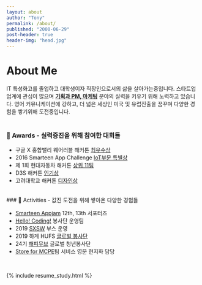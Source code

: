 ```yaml
---
layout: about
author: "Tony"
permalink: /about/
published: "2000-06-29"
post-header: true
header-img: "head.jpg"
---
```

# About Me
IT 특성화고를 졸업하고 대학생이자 직장인으로서의 삶을 살아가는중입니다. 스타트업 업계에 관심이 많으며 <ins>**기획과 PM, 마케팅**</ins> 분야의 실력을 키우기 위해 노력하고 있습니다. 영어 커뮤니케이션에 강하고, 더 넓은 세상인 미국 및 유럽진출을 꿈꾸며 다양한 경험을 쌓기위해 도전중입니다. 
<br />
<br />
### &#x1F3C5; Awards - 실력증진을 위해 참여한 대회들 

- 구글 X 홍합밸리 웨어러블 해커톤 [최우수상](http://blog.ant-holdings.com/2015/02/13/%EA%B5%AC%EA%B8%80-%EC%BD%94%EB%A6%AC%EC%95%84%EC%99%80-%ED%95%A8%EA%BB%98-%ED%95%9C-%ED%99%8D%ED%95%A9%EB%B0%B8%EB%A6%AC-%ED%95%B4%EC%BB%A4%ED%86%A4/)
- 2016 Smarteen App Challenge [IoT부문 특별상](https://it.donga.com/25395/)
- 제 1회 현대자동차 해커톤 [상위 11팀](https://www.hankookilbo.com/News/Read/201608222235829632)
- D3S 해커톤 [인기상](https://www.facebook.com/edcancircle/photos/pcb.1651114941858818/1651113358525643/?type=3&theater)
- 고려대학교 해커톤 [디자인상]()

<br />
### &#x1F3C3; Activities - 값진 도전을 위해 쌓아온 다양한 경험들

- [Smarteen Appjam](https://www.facebook.com/smarteenappclub/) 12th, 13th 서포터즈
- [Hello! Coding!](http://www.donga.com/news/article/all/20170608/84763013/1) 봉사단 운영팀
- 2019 [SXSW](http://biz.newdaily.co.kr/site/data/html/2019/03/18/2019031800103.html) 부스 운영 
- 2019 하계 HUFS [글로벌 봉사단](http://builder.hufs.ac.kr/user/indexSub.action?framePath=unknownboard&siteId=hufs&dum=dum&boardId=41994&page=1&command=view&boardSeq=125869008)
- 24기 [해피무브](https://happymove.hyundaimotorgroup.com/real_index.do) 글로벌 청년봉사단
- [Store for MCPE](https://play.google.com/store/apps/details?id=com.newidea.mcpestore&hl=en)팀 서비스 영문 현지화 담당

<br />

{% include resume_study.html %}